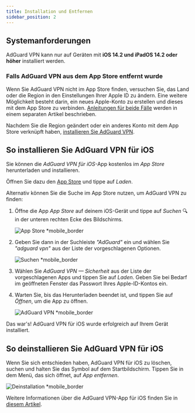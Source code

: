 ```yaml
---
title: Installation und Entfernen
sidebar_position: 2
---
```


## Systemanforderungen

AdGuard VPN kann nur auf Geräten mit **iOS 14.2 und iPadOS 14.2 oder höher** installiert werden.

### Falls AdGuard VPN aus dem App Store entfernt wurde

Wenn Sie AdGuard VPN nicht im App Store finden, versuchen Sie, das Land oder die Region in den Einstellungen Ihrer Apple ID zu ändern. Eine weitere Möglichkeit besteht darin, ein neues Apple-Konto zu erstellen und dieses mit dem App Store zu verbinden. [Anleitungen für beide Fälle](/adguard-vpn-for-ios/solving-problems/app-store) werden in einem separaten Artikel beschrieben.

Nachdem Sie die Region geändert oder ein anderes Konto mit dem App Store verknüpft haben, [installieren Sie AdGuard VPN](https://apps.apple.com/us/app/adguard-vpn-unlimited-fast/id1525373602).

## So installieren Sie AdGuard VPN für iOS

Sie können die *AdGuard VPN für iOS*-App kostenlos im *App Store* herunterladen und installieren.

Öffnen Sie dazu den [App Store](https://agrd.io/ios_vpn) und tippe auf *Laden*.

Alternativ können Sie die Suche im App Store nutzen, um AdGuard VPN zu finden:

1. Öffne die App *App Store* auf deinem iOS-Gerät und tippe auf *Suchen* 🔍 in der unteren rechten Ecke des Bildschirms.

    ![App Store *mobile_border](https://cdn.adguardvpn.com/content/kb/vpn/ios/app-store-en.png)

1. Geben Sie dann in der Suchleiste *"AdGuard"* ein und wählen Sie *"adguard vpn"* aus der Liste der vorgeschlagenen Optionen.

    ![Suchen *mobile_border](https://cdn.adguardvpn.com/content/kb/vpn/ios/search-en.png)

1. Wählen Sie *AdGuard VPN — Sicherheit* aus der Liste der vorgeschlagenen Apps und tippen Sie auf *Laden*. Geben Sie bei Bedarf im geöffneten Fenster das Passwort Ihres Apple-ID-Kontos ein.
1. Warten Sie, bis das Herunterladen beendet ist, und tippen Sie auf *Öffnen*, um die App zu öffnen.

    ![AdGuard VPN *mobile_border](https://cdn.adguardvpn.com/content/kb/vpn/ios/adguard-vpn-en.png)

Das war's! AdGuard VPN für iOS wurde erfolgreich auf Ihrem Gerät installiert.

## So deinstallieren Sie AdGuard VPN für iOS

Wenn Sie sich entschieden haben, AdGuard VPN für iOS zu löschen, suchen und halten Sie das Symbol auf dem Startbildschirm. Tippen Sie in dem Menü, das sich öffnet, auf *App entfernen*.

![Deinstallation *mobile_border](https://cdn.adguardvpn.com/content/kb/vpn/ios/2.2/quick-action-menu.png)

Weitere Informationen über die AdGuard VPN-App für iOS finden Sie in [diesem Artikel](adguard-vpn-for-ios/overview).
